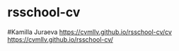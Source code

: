 # rsschool-cv
#Kamilla Juraeva
https://cvmllv.github.io/rsschool-cv/cv
https://cvmllv.github.io/rsschool-cv/